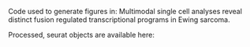 Code used to generate figures in: Multimodal single cell analyses reveal distinct fusion regulated transcriptional programs in Ewing sarcoma.

Processed, seurat objects are available here: 
